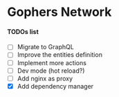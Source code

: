 Gophers Network
===============

#### TODOs list
- [ ] Migrate to GraphQL
- [ ] Improve the entities definition
- [ ] Implement more actions
- [ ] Dev mode (hot reload?)
- [ ] Add nginx as proxy
- [X] Add dependency manager
